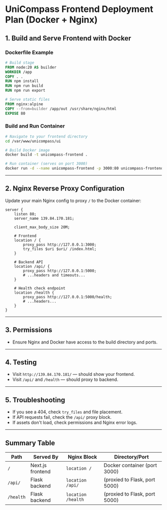 # UniCompass Frontend Deployment Plan (Docker + Nginx)

## 1. Build and Serve Frontend with Docker

### Dockerfile Example

```Dockerfile
# Build stage
FROM node:20 AS builder
WORKDIR /app
COPY . .
RUN npm install
RUN npm run build
RUN npm run export

# Serve static files
FROM nginx:alpine
COPY --from=builder /app/out /usr/share/nginx/html
EXPOSE 80
```

### Build and Run Container

```bash
# Navigate to your frontend directory
cd /var/www/unicompass/ui

# Build Docker image
docker build -t unicompass-frontend .

# Run container (serves on port 3000)
docker run -d --name unicompass-frontend -p 3000:80 unicompass-frontend
```

---

## 2. Nginx Reverse Proxy Configuration

Update your main Nginx config to proxy `/` to the Docker container:

```nginx
server {
    listen 80;
    server_name 139.84.170.181;

    client_max_body_size 20M;

    # Frontend
    location / {
        proxy_pass http://127.0.0.1:3000;
        try_files $uri $uri/ /index.html;
    }

    # Backend API
    location /api/ {
        proxy_pass http://127.0.0.1:5000;
        # ...headers and timeouts...
    }

    # Health check endpoint
    location /health {
        proxy_pass http://127.0.0.1:5000/health;
        # ...headers...
    }
}
```

---

## 3. Permissions

- Ensure Nginx and Docker have access to the build directory and ports.

---

## 4. Testing

- Visit `http://139.84.170.181/` — should show your frontend.
- Visit `/api/` and `/health` — should proxy to backend.

---

## 5. Troubleshooting

- If you see a 404, check `try_files` and file placement.
- If API requests fail, check the `/api/` proxy block.
- If assets don't load, check permissions and Nginx error logs.

---

## Summary Table

| Path         | Served By         | Nginx Block         | Directory/Port                  |
|--------------|-------------------|---------------------|----------------------------------|
| `/`          | Next.js frontend  | `location /`        | Docker container (port 3000)     |
| `/api/`      | Flask backend     | `location /api/`    | (proxied to Flask, port 5000)    |
| `/health`    | Flask backend     | `location /health`  | (proxied to Flask, port 5000)    |

